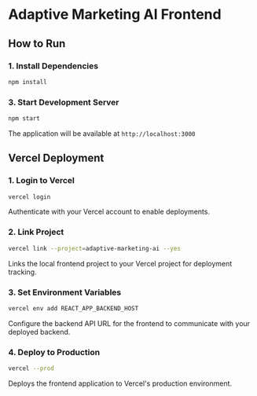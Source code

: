 # Adaptive Marketing AI Frontend

## How to Run

### 1. Install Dependencies
```bash
npm install
```

### 3. Start Development Server
```bash
npm start
```

The application will be available at `http://localhost:3000`

## Vercel Deployment

### 1. Login to Vercel
```bash
vercel login
```
Authenticate with your Vercel account to enable deployments.

### 2. Link Project
```bash
vercel link --project=adaptive-marketing-ai --yes
```
Links the local frontend project to your Vercel project for deployment tracking.

### 3. Set Environment Variables
```bash
vercel env add REACT_APP_BACKEND_HOST
```
Configure the backend API URL for the frontend to communicate with your deployed backend.

### 4. Deploy to Production
```bash
vercel --prod
```
Deploys the frontend application to Vercel's production environment.
